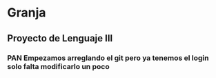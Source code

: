 # Granja
Proyecto de Lenguaje III
---
### PAN Empezamos arreglando el git pero ya tenemos el login solo falta modificarlo un poco